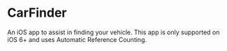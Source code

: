 CarFinder
=========

An iOS app to assist in finding your vehicle. This app is only supported on iOS 6+ and uses Automatic Reference Counting.
